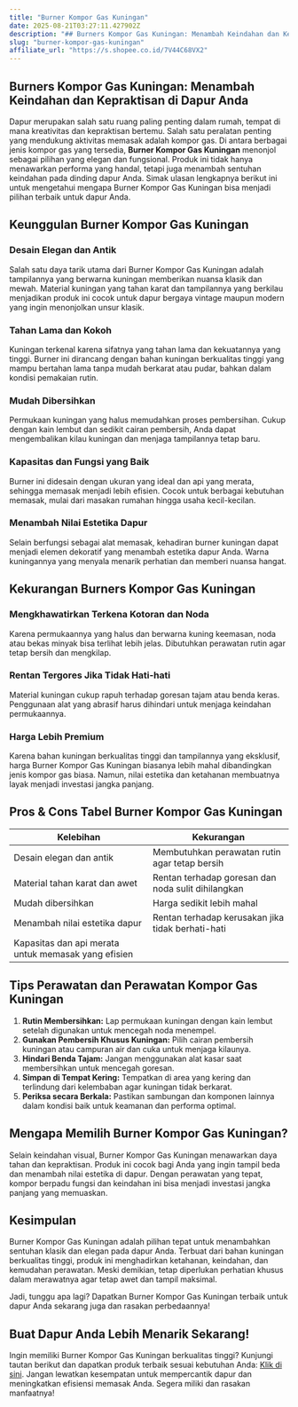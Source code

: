 ```yaml
---
title: "Burner Kompor Gas Kuningan"
date: 2025-08-21T03:27:11.427902Z
description: "## Burners Kompor Gas Kuningan: Menambah Keindahan dan Kepraktisan di Dapur Anda..."
slug: "burner-kompor-gas-kuningan"
affiliate_url: "https://s.shopee.co.id/7V44C68VX2"
---
```

## Burners Kompor Gas Kuningan: Menambah Keindahan dan Kepraktisan di Dapur Anda

Dapur merupakan salah satu ruang paling penting dalam rumah, tempat di mana kreativitas dan kepraktisan bertemu. Salah satu peralatan penting yang mendukung aktivitas memasak adalah kompor gas. Di antara berbagai jenis kompor gas yang tersedia, **Burner Kompor Gas Kuningan** menonjol sebagai pilihan yang elegan dan fungsional. Produk ini tidak hanya menawarkan performa yang handal, tetapi juga menambah sentuhan keindahan pada dinding dapur Anda. Simak ulasan lengkapnya berikut ini untuk mengetahui mengapa Burner Kompor Gas Kuningan bisa menjadi pilihan terbaik untuk dapur Anda.

## Keunggulan Burner Kompor Gas Kuningan

### Desain Elegan dan Antik

Salah satu daya tarik utama dari Burner Kompor Gas Kuningan adalah tampilannya yang berwarna kuningan memberikan nuansa klasik dan mewah. Material kuningan yang tahan karat dan tampilannya yang berkilau menjadikan produk ini cocok untuk dapur bergaya vintage maupun modern yang ingin menonjolkan unsur klasik.

### Tahan Lama dan Kokoh

Kuningan terkenal karena sifatnya yang tahan lama dan kekuatannya yang tinggi. Burner ini dirancang dengan bahan kuningan berkualitas tinggi yang mampu bertahan lama tanpa mudah berkarat atau pudar, bahkan dalam kondisi pemakaian rutin.

### Mudah Dibersihkan

Permukaan kuningan yang halus memudahkan proses pembersihan. Cukup dengan kain lembut dan sedikit cairan pembersih, Anda dapat mengembalikan kilau kuningan dan menjaga tampilannya tetap baru.

### Kapasitas dan Fungsi yang Baik

Burner ini didesain dengan ukuran yang ideal dan api yang merata, sehingga memasak menjadi lebih efisien. Cocok untuk berbagai kebutuhan memasak, mulai dari masakan rumahan hingga usaha kecil-kecilan.

### Menambah Nilai Estetika Dapur

Selain berfungsi sebagai alat memasak, kehadiran burner kuningan dapat menjadi elemen dekoratif yang menambah estetika dapur Anda. Warna kuningannya yang menyala menarik perhatian dan memberi nuansa hangat.

## Kekurangan Burners Kompor Gas Kuningan

### Mengkhawatirkan Terkena Kotoran dan Noda

Karena permukaannya yang halus dan berwarna kuning keemasan, noda atau bekas minyak bisa terlihat lebih jelas. Dibutuhkan perawatan rutin agar tetap bersih dan mengkilap.

### Rentan Tergores Jika Tidak Hati-hati

Material kuningan cukup rapuh terhadap goresan tajam atau benda keras. Penggunaan alat yang abrasif harus dihindari untuk menjaga keindahan permukaannya.

### Harga Lebih Premium

Karena bahan kuningan berkualitas tinggi dan tampilannya yang eksklusif, harga Burner Kompor Gas Kuningan biasanya lebih mahal dibandingkan jenis kompor gas biasa. Namun, nilai estetika dan ketahanan membuatnya layak menjadi investasi jangka panjang.

## Pros & Cons Tabel Burner Kompor Gas Kuningan

| **Kelebihan**                                     | **Kekurangan**                                   |
|--------------------------------------------------|------------------------------------------------|
| Desain elegan dan antik                         | Membutuhkan perawatan rutin agar tetap bersih |
| Material tahan karat dan awet                   | Rentan terhadap goresan dan noda sulit dihilangkan |
| Mudah dibersihkan                              | Harga sedikit lebih mahal                     |
| Menambah nilai estetika dapur                  | Rentan terhadap kerusakan jika tidak berhati-hati |
| Kapasitas dan api merata untuk memasak yang efisien |                                              |

## Tips Perawatan dan Perawatan Kompor Gas Kuningan

1. **Rutin Membersihkan:** Lap permukaan kuningan dengan kain lembut setelah digunakan untuk mencegah noda menempel.
2. **Gunakan Pembersih Khusus Kuningan:** Pilih cairan pembersih kuningan atau campuran air dan cuka untuk menjaga kilaunya.
3. **Hindari Benda Tajam:** Jangan menggunakan alat kasar saat membersihkan untuk mencegah goresan.
4. **Simpan di Tempat Kering:** Tempatkan di area yang kering dan terlindung dari kelembaban agar kuningan tidak berkarat.
5. **Periksa secara Berkala:** Pastikan sambungan dan komponen lainnya dalam kondisi baik untuk keamanan dan performa optimal.

## Mengapa Memilih Burner Kompor Gas Kuningan?

Selain keindahan visual, Burner Kompor Gas Kuningan menawarkan daya tahan dan kepraktisan. Produk ini cocok bagi Anda yang ingin tampil beda dan menambah nilai estetika di dapur. Dengan perawatan yang tepat, kompor berpadu fungsi dan keindahan ini bisa menjadi investasi jangka panjang yang memuaskan.

## Kesimpulan

Burner Kompor Gas Kuningan adalah pilihan tepat untuk menambahkan sentuhan klasik dan elegan pada dapur Anda. Terbuat dari bahan kuningan berkualitas tinggi, produk ini menghadirkan ketahanan, keindahan, dan kemudahan perawatan. Meski demikian, tetap diperlukan perhatian khusus dalam merawatnya agar tetap awet dan tampil maksimal.

Jadi, tunggu apa lagi? Dapatkan Burner Kompor Gas Kuningan terbaik untuk dapur Anda sekarang juga dan rasakan perbedaannya!

## Buat Dapur Anda Lebih Menarik Sekarang!

Ingin memiliki Burner Kompor Gas Kuningan berkualitas tinggi? Kunjungi tautan berikut dan dapatkan produk terbaik sesuai kebutuhan Anda: [Klik di sini](https://s.shopee.co.id/7V44C68VX2). Jangan lewatkan kesempatan untuk mempercantik dapur dan meningkatkan efisiensi memasak Anda. Segera miliki dan rasakan manfaatnya!